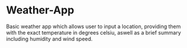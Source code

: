 # Weather-App

Basic weather app which allows user to input a location, providing them with the exact temperature in degrees celsiu, aswell as a brief summary including humidity and wind speed.
